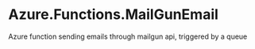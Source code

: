 # Azure.Functions.MailGunEmail
Azure function sending emails through mailgun api, triggered by a queue
